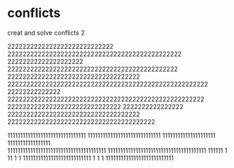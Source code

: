 # conflicts

creat and solve conflicts 2

2222222222222222222222222222
2222222222222222222222222222222222222222222222
22222222222222222222
222222222222222222222222222222222222222222222
22222222222222222222222222222222222
22222222222222222222222222222222222222222222222222222
22222222222222
2222222222222222222222222222222222222222222222222222
222222222222222222222222222222
2222222222222222
22222222222222222222222222222222222
222222222222222222222222222222222222222


1111111111111111111111111111111
11111111111111111111111111111
111111111111111111111
11111111111111111\
111111111111111111111111111111111111111
111111111111111111111111111111111111111
111111
1
11
1
1
111111111111111111111111111
1
1
1
111111111111111111111111111

